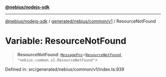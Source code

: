 [**@nebius/nodejs-sdk**](../../../../../README.md)

---

[@nebius/nodejs-sdk](../../../../../README.md) / [generated/nebius/common/v1](../README.md) / ResourceNotFound

# Variable: ResourceNotFound

> **ResourceNotFound**: [`MessageFns`](../../../../../runtime/protos/core/interfaces/MessageFns.md)\<[`ResourceNotFound`](../interfaces/ResourceNotFound.md), `"nebius.common.v1.ResourceNotFound"`\>

Defined in: src/generated/nebius/common/v1/index.ts:939
